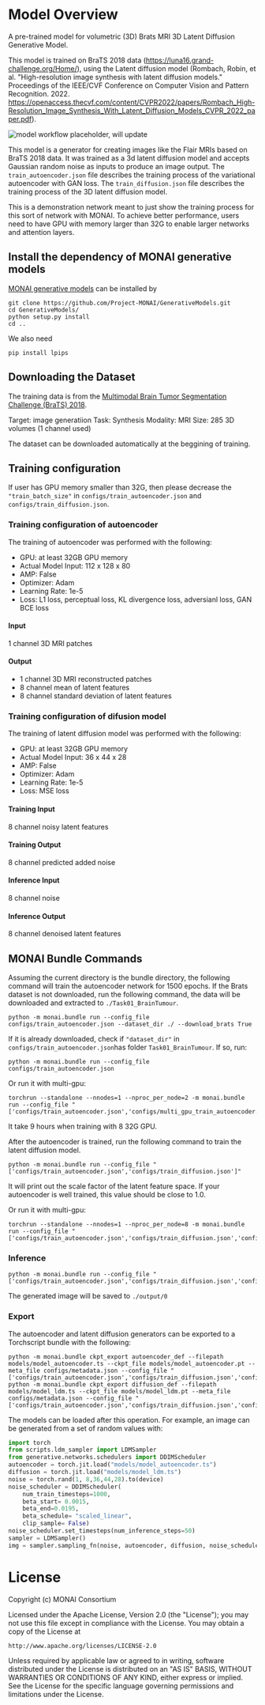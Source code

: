 # Model Overview
A pre-trained model for volumetric (3D) Brats MRI 3D Latent Diffusion Generative Model.

This model is trained on BraTS 2018 data (https://luna16.grand-challenge.org/Home/), using the Latent diffusion model (Rombach, Robin, et al. "High-resolution image synthesis with latent diffusion models." Proceedings of the IEEE/CVF Conference on Computer Vision and Pattern Recognition. 2022. https://openaccess.thecvf.com/content/CVPR2022/papers/Rombach_High-Resolution_Image_Synthesis_With_Latent_Diffusion_Models_CVPR_2022_paper.pdf).

![model workflow placeholder, will update](https://miro.medium.com/v2/resize:fit:1256/1*3Jjlrb-TB8hPpIexoCKpZQ.png)

This model is a generator for creating images like the Flair MRIs based on BraTS 2018 data. It was trained as a 3d latent diffusion model and accepts Gaussian random noise as inputs to produce an image output. The `train_autoencoder.json` file describes the training process of the variational autoencoder with GAN loss. The `train_diffusion.json` file describes the training process of the 3D latent diffusion model.

This is a demonstration network meant to just show the training process for this sort of network with MONAI. To achieve better performance, users need to have GPU with memory larger than 32G to enable larger networks and attention layers.

## Install the dependency of MONAI generative models
[MONAI generative models](https://github.com/Project-MONAI/GenerativeModels) can be installed by
```
git clone https://github.com/Project-MONAI/GenerativeModels.git
cd GenerativeModels/
python setup.py install
cd ..
```
We also need
```
pip install lpips
```

## Downloading the Dataset
The training data is from the [Multimodal Brain Tumor Segmentation Challenge (BraTS) 2018](https://www.med.upenn.edu/sbia/brats2018.html).

Target: image generatiion
Task: Synthesis
Modality: MRI
Size: 285 3D volumes (1 channel used)

The dataset can be downloaded automatically at the beggining of training.

## Training configuration
If user has GPU memory smaller than 32G, then please decrease the `"train_batch_size"` in `configs/train_autoencoder.json` and `configs/train_diffusion.json`.

### Training configuration of autoencoder
The training of autoencoder was performed with the following:

- GPU: at least 32GB GPU memory
- Actual Model Input: 112 x 128 x 80
- AMP: False
- Optimizer: Adam
- Learning Rate: 1e-5
- Loss: L1 loss, perceptual loss, KL divergence loss, adversianl loss, GAN BCE loss

#### Input
1 channel 3D MRI patches

#### Output
- 1 channel 3D MRI reconstructed patches
- 8 channel mean of latent features
- 8 channel standard deviation of latent features

### Training configuration of difusion model
The training of latent diffusion model was performed with the following:

- GPU: at least 32GB GPU memory
- Actual Model Input: 36 x 44 x 28
- AMP: False
- Optimizer: Adam
- Learning Rate: 1e-5
- Loss: MSE loss

#### Training Input
8 channel noisy latent features

#### Training Output
8 channel predicted added noise

#### Inference Input
8 channel noise

#### Inference Output
8 channel denoised latent features


## MONAI Bundle Commands

Assuming the current directory is the bundle directory, the following command will train the autoencoder network for 1500 epochs.
If the Brats dataset is not downloaded, run the following command, the data will be downloaded and extracted to `./Task01_BrainTumour`.
```
python -m monai.bundle run --config_file configs/train_autoencoder.json --dataset_dir ./ --download_brats True
```
If it is already downloaded, check if `"dataset_dir"` in `configs/train_autoencoder.json`has folder `Task01_BrainTumour`. If so, run:
```
python -m monai.bundle run --config_file configs/train_autoencoder.json
```

Or run it with multi-gpu:
```
torchrun --standalone --nnodes=1 --nproc_per_node=2 -m monai.bundle run --config_file "['configs/train_autoencoder.json','configs/multi_gpu_train_autoencoder.json']"
```
It take 9 hours when training with 8 32G GPU.

After the autoencoder is trained, run the following command to train the latent diffusion model.
```
python -m monai.bundle run --config_file "['configs/train_autoencoder.json','configs/train_diffusion.json']"
```
It will print out the scale factor of the latent feature space. If your autoencoder is well trained, this value should be close to 1.0.

Or run it with multi-gpu:
```
torchrun --standalone --nnodes=1 --nproc_per_node=8 -m monai.bundle run --config_file "['configs/train_autoencoder.json','configs/train_diffusion.json','configs/multi_gpu_train_autoencoder.json','configs/multi_gpu_train_diffusion.json']"
```


### Inference
```
python -m monai.bundle run --config_file "['configs/train_autoencoder.json','configs/train_diffusion.json','configs/inference.json']"
```
The generated image will be saved to `./output/0`


### Export

The autoencoder and latent diffusion generators can be exported to a Torchscript bundle with the following:

```
python -m monai.bundle ckpt_export autoencoder_def --filepath models/model_autoencoder.ts --ckpt_file models/model_autoencoder.pt --meta_file configs/metadata.json --config_file "['configs/train_autoencoder.json','configs/train_diffusion.json','configs/inference.json']"
python -m monai.bundle ckpt_export diffusion_def --filepath models/model_ldm.ts --ckpt_file models/model_ldm.pt --meta_file configs/metadata.json --config_file "['configs/train_autoencoder.json','configs/train_diffusion.json','configs/inference.json']"
```

The models can be loaded after this operation. For example, an image can be generated from a set of random values with:

```python
import torch
from scripts.ldm_sampler import LDMSampler
from generative.networks.schedulers import DDIMScheduler
autoencoder = torch.jit.load("models/model_autoencoder.ts")
diffusion = torch.jit.load("models/model_ldm.ts")
noise = torch.rand(1, 8,36,44,28).to(device)
noise_scheduler = DDIMScheduler(
    num_train_timesteps=1000,
    beta_start= 0.0015,
    beta_end=0.0195,
    beta_schedule= "scaled_linear",
    clip_sample= False)
noise_scheduler.set_timesteps(num_inference_steps=50)
sampler = LDMSampler()
img = sampler.sampling_fn(noise, autoencoder, diffusion, noise_scheduler)
```

# License
Copyright (c) MONAI Consortium

Licensed under the Apache License, Version 2.0 (the "License");
you may not use this file except in compliance with the License.
You may obtain a copy of the License at

    http://www.apache.org/licenses/LICENSE-2.0

Unless required by applicable law or agreed to in writing, software
distributed under the License is distributed on an "AS IS" BASIS,
WITHOUT WARRANTIES OR CONDITIONS OF ANY KIND, either express or implied.
See the License for the specific language governing permissions and
limitations under the License.

